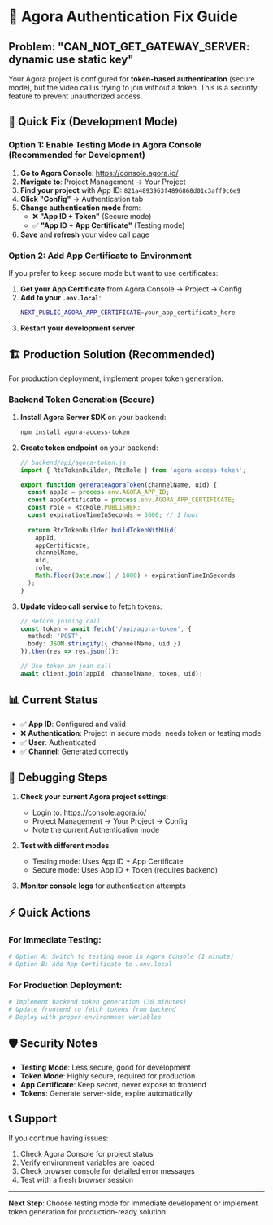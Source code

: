 # 🔐 Agora Authentication Fix Guide

## Problem: "CAN_NOT_GET_GATEWAY_SERVER: dynamic use static key"

Your Agora project is configured for **token-based authentication** (secure mode), but the video call is trying to join without a token. This is a security feature to prevent unauthorized access.

## 🚀 Quick Fix (Development Mode)

### Option 1: Enable Testing Mode in Agora Console (Recommended for Development)

1. **Go to Agora Console**: https://console.agora.io/
2. **Navigate to**: Project Management → Your Project
3. **Find your project** with App ID: `821a4893963f4896868d01c3aff9c6e9`
4. **Click "Config"** → Authentication tab
5. **Change authentication mode** from:
   - ❌ **"App ID + Token"** (Secure mode)
   - ✅ **"App ID + App Certificate"** (Testing mode)
6. **Save** and **refresh** your video call page

### Option 2: Add App Certificate to Environment

If you prefer to keep secure mode but want to use certificates:

1. **Get your App Certificate** from Agora Console → Project → Config
2. **Add to your `.env.local`**:
   ```bash
   NEXT_PUBLIC_AGORA_APP_CERTIFICATE=your_app_certificate_here
   ```
3. **Restart your development server**

## 🏗️ Production Solution (Recommended)

For production deployment, implement proper token generation:

### Backend Token Generation (Secure)

1. **Install Agora Server SDK** on your backend:
   ```bash
   npm install agora-access-token
   ```

2. **Create token endpoint** on your backend:
   ```javascript
   // backend/api/agora-token.js
   import { RtcTokenBuilder, RtcRole } from 'agora-access-token';
   
   export function generateAgoraToken(channelName, uid) {
     const appId = process.env.AGORA_APP_ID;
     const appCertificate = process.env.AGORA_APP_CERTIFICATE;
     const role = RtcRole.PUBLISHER;
     const expirationTimeInSeconds = 3600; // 1 hour
     
     return RtcTokenBuilder.buildTokenWithUid(
       appId, 
       appCertificate, 
       channelName, 
       uid, 
       role, 
       Math.floor(Date.now() / 1000) + expirationTimeInSeconds
     );
   }
   ```

3. **Update video call service** to fetch tokens:
   ```typescript
   // Before joining call
   const token = await fetch('/api/agora-token', {
     method: 'POST',
     body: JSON.stringify({ channelName, uid })
   }).then(res => res.json());
   
   // Use token in join call
   await client.join(appId, channelName, token, uid);
   ```

## 📊 Current Status

- ✅ **App ID**: Configured and valid
- ❌ **Authentication**: Project in secure mode, needs token or testing mode
- ✅ **User**: Authenticated  
- ✅ **Channel**: Generated correctly

## 🔧 Debugging Steps

1. **Check your current Agora project settings**:
   - Login to: https://console.agora.io/
   - Project Management → Your Project → Config
   - Note the current Authentication mode

2. **Test with different modes**:
   - Testing mode: Uses App ID + App Certificate
   - Secure mode: Uses App ID + Token (requires backend)

3. **Monitor console logs** for authentication attempts

## ⚡ Quick Actions

### For Immediate Testing:
```bash
# Option A: Switch to testing mode in Agora Console (1 minute)
# Option B: Add App Certificate to .env.local
```

### For Production Deployment:
```bash
# Implement backend token generation (30 minutes)
# Update frontend to fetch tokens from backend
# Deploy with proper environment variables
```

## 🛡️ Security Notes

- **Testing Mode**: Less secure, good for development
- **Token Mode**: Highly secure, required for production
- **App Certificate**: Keep secret, never expose to frontend
- **Tokens**: Generate server-side, expire automatically

## 📞 Support

If you continue having issues:
1. Check Agora Console for project status
2. Verify environment variables are loaded
3. Check browser console for detailed error messages
4. Test with a fresh browser session

---

**Next Step**: Choose testing mode for immediate development or implement token generation for production-ready solution.
